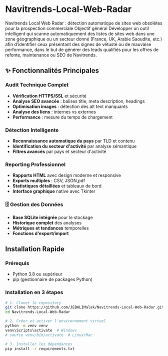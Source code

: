 # Navitrends-Local-Web-Radar
Navitrends Local Web Radar : détection automatique de sites web obsolètes pour la prospection commerciale
Objectif général
Développer un outil intelligent qui scanne automatiquement des listes de sites web dans une zone géographique ou un secteur donné (France, UK, Arabie Saoudite, etc.) afin d’identifier ceux présentant des signes de vétusté ou de mauvaise performance, dans le but de générer des leads qualifiés pour les offres de refonte, maintenance ou SEO de Navitrends.
## ✨ Fonctionnalités Principales

###  Audit Technique Complet
- **Vérification HTTPS/SSL** et sécurité
- **Analyse SEO avancée** : balises title, meta description, headings
- **Optimisation images** : détection des alt text manquants
- **Analyse des liens** : internes vs externes
- **Performance** : mesure du temps de chargement

###  Détection Intelligente
- **Reconnaissance automatique du pays** par TLD et contenu
- **Identification du secteur d'activité** par analyse sémantique
- **Filtres avancés** par pays et secteur d'activité

###  Reporting Professionnel
- **Rapports HTML** avec design moderne et responsive
- **Exports multiples** : CSV, JSON,pdf
- **Statistiques détaillées** et tableaux de bord
- **Interface graphique** native avec Tkinter

### 🗄 Gestion des Données
- **Base SQLite intégrée** pour le stockage
- **Historique complet** des analyses
- **Métriques et tendances** temporelles
- **Fonctions d'export/import**

## Installation Rapide

### Prérequis
- Python 3.8 ou supérieur
- pip (gestionnaire de packages Python)

### Installation en 3 étapes
```bash
# 1. Cloner le repository
git clone https://github.com/JEBALIMalak/Navitrends-Local-Web-Radar.git
cd Navitrends-Local-Web-Radar

# 2. Créer et activer l'environnement virtuel
python -m venv venv
venv\Scripts\activate  # Windows
# source venv/bin/activate  # Linux/Mac

# 3. Installer les dépendances
pip install -r requirements.txt

